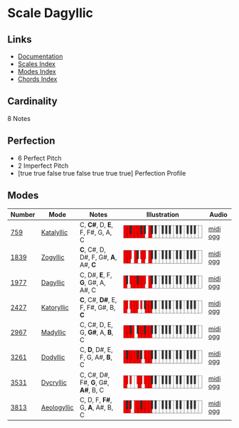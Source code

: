 # Scale Dagyllic

## Links

- [Documentation](index.md)
- [Scales Index](Scales.md)
- [Modes Index](Modes.md)
- [Chords Index](Chords.md)

## Cardinality

8 Notes

## Perfection

- 6 Perfect Pitch
- 2 Imperfect Pitch
- [true true false true false true true true] Perfection Profile

## Modes

| Number | Mode | Notes | Illustration | Audio |
|--------|------|-------|--------------|-------|
| [759](https://ianring.com/musictheory/scales/759) | [Katalyllic](ModeKatalyllic.md) | C, **C#**, D, **E**, F, F#, G, A, C | ![CNaturalKatalyllic](ModeCNaturalKatalyllic.png) | [midi](ModeCNaturalKatalyllic.mid) [ogg](ModeCNaturalKatalyllic.ogg) | 
| [1839](https://ianring.com/musictheory/scales/1839) | [Zogyllic](ModeZogyllic.md) | **C**, C#, D, D#, F, G#, **A**, A#, **C** | ![CNaturalZogyllic](ModeCNaturalZogyllic.png) | [midi](ModeCNaturalZogyllic.mid) [ogg](ModeCNaturalZogyllic.ogg) | 
| [1977](https://ianring.com/musictheory/scales/1977) | [Dagyllic](ModeDagyllic.md) | C, D#, **E**, F, **G**, G#, A, A#, C | ![CNaturalDagyllic](ModeCNaturalDagyllic.png) | [midi](ModeCNaturalDagyllic.mid) [ogg](ModeCNaturalDagyllic.ogg) | 
| [2427](https://ianring.com/musictheory/scales/2427) | [Katoryllic](ModeKatoryllic.md) | **C**, C#, **D#**, E, F, F#, G#, B, **C** | ![CNaturalKatoryllic](ModeCNaturalKatoryllic.png) | [midi](ModeCNaturalKatoryllic.mid) [ogg](ModeCNaturalKatoryllic.ogg) | 
| [2967](https://ianring.com/musictheory/scales/2967) | [Madyllic](ModeMadyllic.md) | C, C#, D, E, G, **G#**, A, **B**, C | ![CNaturalMadyllic](ModeCNaturalMadyllic.png) | [midi](ModeCNaturalMadyllic.mid) [ogg](ModeCNaturalMadyllic.ogg) | 
| [3261](https://ianring.com/musictheory/scales/3261) | [Dodyllic](ModeDodyllic.md) | C, **D**, D#, E, F, G, A#, **B**, C | ![CNaturalDodyllic](ModeCNaturalDodyllic.png) | [midi](ModeCNaturalDodyllic.mid) [ogg](ModeCNaturalDodyllic.ogg) | 
| [3531](https://ianring.com/musictheory/scales/3531) | [Dycryllic](ModeDycryllic.md) | C, C#, D#, F#, **G**, G#, **A#**, B, C | ![CNaturalDycryllic](ModeCNaturalDycryllic.png) | [midi](ModeCNaturalDycryllic.mid) [ogg](ModeCNaturalDycryllic.ogg) | 
| [3813](https://ianring.com/musictheory/scales/3813) | [Aeologyllic](ModeAeologyllic.md) | C, D, F, **F#**, G, **A**, A#, B, C | ![CNaturalAeologyllic](ModeCNaturalAeologyllic.png) | [midi](ModeCNaturalAeologyllic.mid) [ogg](ModeCNaturalAeologyllic.ogg) | 

